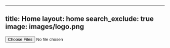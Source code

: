 

---
title: Home
layout: home
search_exclude: true
image: images/logo.png
---
<input id="photos" type="file" multiple="">
<script>
  async function loaded(reader) {
    const response = await fetch('//hf.space/embed/jph00/pets/+/api/predict/', {
      method: "POST", body: JSON.stringify({ "data": [reader.result] }),
      headers: { "Content-Type": "application/json" }
    });
    const json = await response.json();
    const label = json['data'][0]['confidences'][0]['label'];
    const div = document.createElement('div');
    div.innerHTML = `<br/><img src="${reader.result}" width="300"> <p>${label}</p>`
    document.body.append(div);
  }
  function read(file) {
    const reader = new FileReader();
    reader.addEventListener('load', () => loaded(reader))
    reader.readAsDataURL(file);
  }
  photos.addEventListener('input', () => { [...photos.files].map(read) });
</script>


